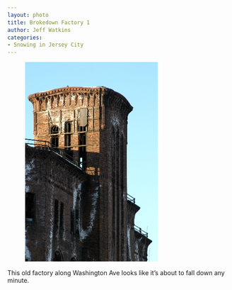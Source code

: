 ```yaml
---
layout: photo
title: Brokedown Factory 1
author: Jeff Watkins
categories:
- Snowing in Jersey City
---
```


<figure><img class="photo" src="/photos/IMG_0642.jpg"></figure>

This old factory along Washington Ave looks like it’s about to fall down any
minute.

